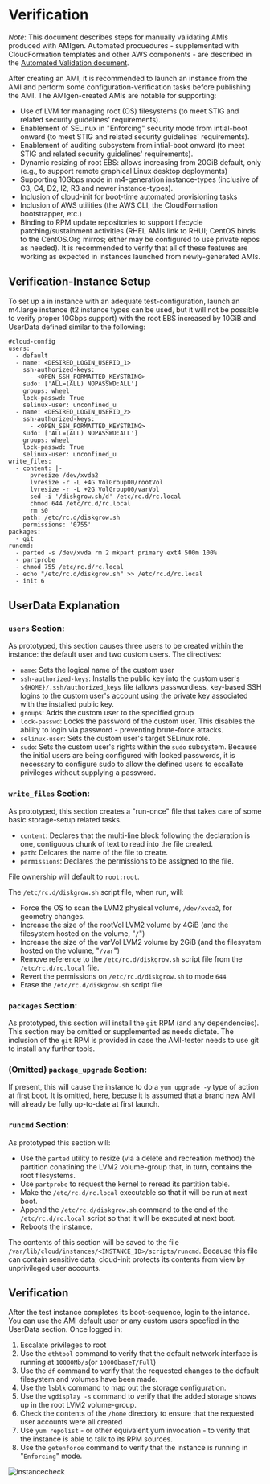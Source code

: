 # Verification

_Note_: This document describes steps for manually validating AMIs produced with AMIgen. Automated procuedures - supplemented with CloudFormation templates and other AWS components - are described in the [Automated Validation document](README_automated_validation.md).

After creating an AMI, it is recommended to launch an instance from the AMI and perform some configuration-verification tasks before publishing the AMI. The AMIgen-created AMIs are notable for supporting:
- Use of LVM for managing root (OS) filesystems (to meet STIG and related security guidelines' requirements).
- Enablement of SELinux in "Enforcing" security mode from intial-boot onward (to meet STIG and related security guidelines' requirements).
- Enablement of auditing subsystem from intial-boot onward (to meet STIG and related security guidelines' requirements).
- Dynamic resizing of root EBS: allows increasing from 20GiB default, only (e.g., to support remote graphical Linux desktop deployments)
- Supporting 10Gbps mode in m4-generation instance-types (inclusive of C3, C4, D2, I2, R3 and newer instance-types).
- Inclusion of cloud-init for boot-time automated provisioning tasks
- Inclusion of AWS utilities (the AWS CLI, the CloudFormation bootstrapper, etc.)
- Binding to RPM update repositories to support lifecycle patching/sustainment activities (RHEL AMIs link to RHUI; CentOS binds to the CentOS.Org mirros; either may be configured to use private repos as needed).
It is recommended to verify that all of these features are working as expected in instances launched from newly-generated AMIs.

## Verification-Instance Setup
To set up a in instance with an adequate test-configuration, launch an m4.large instance (t2 instance types can be used, but it will not be possible to verify proper 10Gbps support) with the root EBS increased by 10GiB and UserData defined similar to the following:

~~~
#cloud-config
users:
  - default
  - name: <DESIRED_LOGIN_USERID_1>
    ssh-authorized-keys:
      - <OPEN_SSH_FORMATTED_KEYSTRING>
    sudo: ['ALL=(ALL) NOPASSWD:ALL']
    groups: wheel
    lock-passwd: True
    selinux-user: unconfined_u
  - name: <DESIRED_LOGIN_USERID_2>
    ssh-authorized-keys:
      - <OPEN_SSH_FORMATTED_KEYSTRING>
    sudo: ['ALL=(ALL) NOPASSWD:ALL']
    groups: wheel
    lock-passwd: True
    selinux-user: unconfined_u
write_files:
  - content: |-
      pvresize /dev/xvda2
      lvresize -r -L +4G VolGroup00/rootVol
      lvresize -r -L +2G VolGroup00/varVol
      sed -i '/diskgrow.sh/d' /etc/rc.d/rc.local
      chmod 644 /etc/rc.d/rc.local
      rm $0
    path: /etc/rc.d/diskgrow.sh
    permissions: '0755'
packages:
  - git
runcmd:
  - parted -s /dev/xvda rm 2 mkpart primary ext4 500m 100%
  - partprobe
  - chmod 755 /etc/rc.d/rc.local
  - echo "/etc/rc.d/diskgrow.sh" >> /etc/rc.d/rc.local
  - init 6
~~~

## UserData Explanation
### `users` Section:
As prototyped, this section causes three users to be created within the instance: the default user and two custom users. The directives:
- `name`: Sets the logical name of the custom user
- `ssh-authorized-keys`: Installs the public key into the custom user's `${HOME}/.ssh/authorized_keys` file (allows passwordless, key-based SSH logins to the custom user's account using the private key associated with the installed public key.
- `groups`: Adds the custom user to the specified group
- `lock-passwd`: Locks the password of the custom user. This disables the ability to login via password - preventing brute-force attacks.
- `selinux-user`: Sets the custom user's target SELinux role.
- `sudo`: Sets the custom user's rights within the `sudo` subsystem. Because the initial users are being configured with locked passwords, it is necessary to configure sudo to allow the defined users to escallate privileges without supplying a password.

### `write_files` Section:
As prototyped, this section creates a "run-once" file that takes care of some basic storage-setup related tasks.
- `content`: Declares that the multi-line block following the declaration is one, contiguous chunk of text to read into the file created.
- `path`: Delcares the name of the file to create.
- `permissions`: Declares the permissions to be assigned to the file.

File ownership will default to `root:root`.

The `/etc/rc.d/diskgrow.sh` script file, when run, will:
- Force the OS to scan the LVM2 physical volume, `/dev/xvda2`, for geometry changes.
- Increase the size of the rootVol LVM2 volume by 4GiB (and the filesystem hosted on the volume, "`/`")
- Increase the size of the varVol LVM2 volume by 2GiB (and the filesystem hosted on the volume, "`/var`")
- Remove reference to the `/etc/rc.d/diskgrow.sh` script file from the `/etc/rc.d/rc.local` file.
- Revert the permissions on `/etc/rc.d/diskgrow.sh` to mode `644`
- Erase the `/etc/rc.d/diskgrow.sh` script file

### `packages` Section:
As prototyped, this section will install the `git` RPM (and any dependencies). This section may be omitted or supplemented as needs dictate. The inclusion of the `git` RPM is provided in case the AMI-tester needs to use git to install any further tools.

### (Omitted) `package_upgrade` Section:
If present, this will cause the instance to do a `yum upgrade -y` type of action at first boot. It is omitted, here, becuse it is assumed that a brand new AMI will already be fully up-to-date at first launch.

### `runcmd` Section:
As prototyped this section will:
- Use the `parted` utility to resize (via a delete and recreation method) the partition conatining the LVM2 volume-group that, in turn, contains the root filesystems.
- Use `partprobe` to request the kernel to reread its partition table.
- Make the `/etc/rc.d/rc.local` executable so that it will be run at next boot.
- Append the `/etc/rc.d/diskgrow.sh` command to the end of the `/etc/rc.d/rc.local` script so that it will be executed at next boot.
- Reboots the instance.

The contents of this section will be saved to the file `/var/lib/cloud/instances/<INSTANCE_ID>/scripts/runcmd`. Because this file can contain sensitive data, cloud-init protects its contents from view by unprivileged user accounts.

## Verification

After the test instance completes its boot-sequence, login to the intance. You can use the AMI default user or any custom users specfied in the UserData section. Once logged in:

1. Escalate privileges to root
1. Use the `ethtool` command to verify that the default network interface is running at `10000Mb/s`(or `10000baseT/Full`)
1. Use the `df` command to verify that the requested changes to the default filesystem and volumes have been made.
1. Use the `lsblk` command to map out the storage configuration.
1. Use the `vgdisplay -s` command to verify that the added storage shows up in the root LVM2 volume-group.
1. Check the contents of the `/home` directory to ensure that the requested user accounts were all created
1. Use `yum repolist` - or other equivalent yum invocation - to verify that the instance is able to talk to its RPM sources.
1. Use the `getenforce` command to verify that the instance is running in "`Enforcing`" mode.

![instancecheck](https://cloud.githubusercontent.com/assets/7087031/21658997/c4ffa102-d296-11e6-800a-660f0cd02d1e.png)
